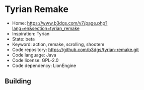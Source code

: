 # Tyrian Remake

- Home: https://www.b3dgs.com/v7/page.php?lang=en&section=tyrian_remake
- Inspiration: Tyrian
- State: beta
- Keyword: action, remake, scrolling, shootem
- Code repository: https://github.com/b3dgs/tyrian-remake.git
- Code language: Java
- Code license: GPL-2.0
- Code dependency: LionEngine

## Building
